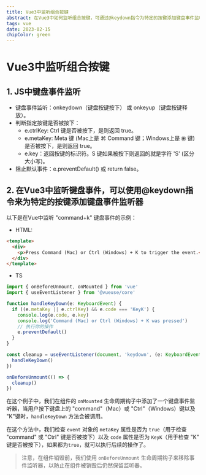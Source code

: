 ```yaml
---
title: Vue3中监听组合按键 
abstract: 在Vue3中如何监听组合按键，可通过@keydown指令为特定的按键添加键盘事件监听器，以及如何在方法中检查按键是否被按下并执行相应的操作。
tags: vue
date: 2023-02-15
chipColor: green
---
```


# Vue3中监听组合按键

## 1. JS中键盘事件监听

* 键盘事件监听：onkeydown（键盘按键按下） 或 onkeyup（键盘按键释放）。
* 判断指定按键是否被按下：
  * e.ctrlKey: Ctrl 键是否被按下，是则返回 true。
  * e.metaKey: Meta 键 (Mac上是 ⌘ Command 键；Windows上是 ⊞ 键)是否被按下，是则返回 true。
  * e.key：返回按键的标识符。S 键如果被按下则返回的就是字符 'S' (区分大小写)。
* 阻止默认事件：e.preventDefault() 或 return false。

## 2. 在Vue3中监听键盘事件，可以使用@keydown指令来为特定的按键添加键盘事件监听器

以下是在Vue中监听 "command+k" 键盘事件的示例：

* HTML:

```html
<template>
  <div>
    <p>Press Command (Mac) or Ctrl (Windows) + K to trigger the event.</p>
  </div>
</template>
```

* TS

```ts
import { onBeforeUnmount, onMounted } from 'vue'
import { useEventListener } from '@vueuse/core'

function handleKeyDown(e: KeyboardEvent) {
  if ((e.metaKey || e.ctrlKey) && e.code === 'KeyK') {
    console.log(e.code, e.key)
    console.log('Command (Mac) or Ctrl (Windows) + K was pressed')
    // 执行你的操作
    e.preventDefault()
  }
}

const cleanup = useEventListener(document, 'keydown', (e: KeyboardEvent) => {
  handleKeyDown()
})

onBeforeUnmount(() => {
  cleanup()
})
```

在这个例子中，我们在组件的 `onMounted` 生命周期钩子中添加了一个键盘事件监听器，当用户按下键盘上的 "command"（Mac）或 "Ctrl"（Windows）键以及 "K"键时，`handleKeyDown` 方法会被调用。

在这个方法中，我们检查 `event` 对象的 `metaKey` 属性是否为 `true`（用于检查 "command" 或 "Ctrl" 键是否被按下）以及 `code` 属性是否为 `KeyK`（用于检查 "K" 键是否被按下），如果都为`true`，就可以执行后续的操作了。

> 注意，在组件销毁前，我们使用 `onBeforeUnmount` 生命周期钩子来移除事件监听器，以防止在组件被销毁后仍然保留监听器。
